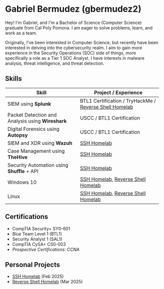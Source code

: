 # Gabriel Bermudez (gbermudez2)

Hey! I'm Gabriel, and I'm a Bachelor of Science (Computer Science) graduate from Cal Poly Pomona. I am eager to solve problems, learn, and work as a team.

Originally, I've been interested in Computer Science, but recently have been interested in delving into the cybersecurity realm. I aim to gain more experience in the Security Operations (SOC) side of things, more specifically a role as a Tier 1 SOC Analyst. I have interests in malware analysis, threat intelligence, and threat detection.

## Skills

| Skill                                             | Project / Experience         |
|---------------------------------------------------|----------------------------|
| SIEM using **Splunk**                             | BTL1 Certification / TryHackMe / <a href=https://github.com/gbermudez2/Reverse-Shell-Detection-Homelab>Reverse Shell Homelab</a> |
| Packet Detection and Analysis using **Wireshark** | USCC / BTL1 Certification |
| Digital Forensics using **Autopsy**               | USCC / BTL1 Certification |
| SIEM and XDR using **Wazuh**                      | [SSH Homelab](https://github.com/gbermudez2/SSH-Detection-SOC-Homelab/tree/main) |
| Case Management using **TheHive**                 | [SSH Homelab](https://github.com/gbermudez2/SSH-Detection-SOC-Homelab/tree/main) |
| Security Automation using **Shuffle** + API       | [SSH Homelab](https://github.com/gbermudez2/SSH-Detection-SOC-Homelab/tree/main) |
| Windows 10                                        | [SSH Homelab](https://github.com/gbermudez2/SSH-Detection-SOC-Homelab/tree/main), [Reverse Shell Homelab](https://github.com/gbermudez2/Reverse-Shell-Detection-Homelab) |
| Linux                                             | [SSH Homelab](https://github.com/gbermudez2/SSH-Detection-SOC-Homelab/tree/main), [Reverse Shell Homelab](https://github.com/gbermudez2/Reverse-Shell-Detection-Homelab) |

## Certifications

- CompTIA Security+ SY0-601
- Blue Team Level 1 (BTL1)
- Security Analyst 1 (SAL1)
- CompTIA CySA+ CS0-003
- _Prospective Certifications: CCNA_

## Personal Projects

- [SSH Homelab](https://github.com/gbermudez2/SSH-Detection-SOC-Homelab/tree/main) (Feb 2025)
- [Reverse Shell Homelab](https://github.com/gbermudez2/Reverse-Shell-Detection-Homelab) (Mar 2025)
